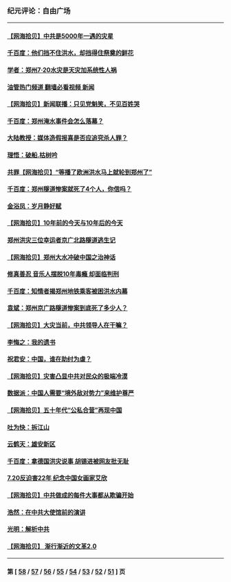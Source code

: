 ### 纪元评论：自由广场
---
#### [【网海拾贝】中共是5000年一遇的灾星](../../pages/nsc993/n13121438.md?07290330) 
#### [千百度：他们挡不住洪水，却挡得住祭奠的鲜花](../../pages/nsc993/n13121088.md?07290330) 
#### [学者：郑州7·20水灾是天灾加系统性人祸](../../pages/nsc993/n13120823.md?07290330) 
#### [油管热门频道 翻墙必看视频 新闻](ok?07290330)
#### [【网海拾贝】新闻联播：只见党魁笑，不见百姓哭](../../pages/nsc993/n13118280.md?07290330) 
#### [千百度：郑州淹水事件会怎么落幕？](../../pages/nsc993/n13118169.md?07290330) 
#### [大陆教授：媒体造假报喜是否应追究杀人罪？](../../pages/nsc993/n13118132.md?07290330) 
#### [理悟：破船.枯树吟](../../pages/nsc993/n13117295.md?07290330) 
#### [共罪【网海拾贝】“等播了欧洲洪水马上就轮到郑州了”](../../pages/nsc993/n13116011.md?07290330) 
#### [千百度：郑州隧道惨案就死了4个人，你信吗？](../../pages/nsc993/n13115587.md?07290330) 
#### [金浴凤：岁月静好赋](../../pages/nsc993/n13115325.md?07290330) 
#### [【网海拾贝】10年前的今天与10年后的今天](../../pages/nsc993/n13113637.md?07290330) 
#### [郑州洪灾三位幸运者京广北路隧道逃生记](../../pages/nsc993/n13113386.md?07290330) 
#### [【网海拾贝】郑州大水冲破中国之治神话](../../pages/nsc993/n13111902.md?07290330) 
#### [修真善忍 音乐人摆脱10年毒瘾 却面临判刑](../../pages/nsc993/n13110899.md?07290330) 
#### [千百度：知情者揭郑州地铁乘客被困洪水内幕](../../pages/nsc993/n13111727.md?07290330) 
#### [袁斌：郑州京广路隧道惨案到底死了多少人？](../../pages/nsc993/n13111587.md?07290330) 
#### [【网海拾贝】大灾当前，中共领导人在干嘛？](../../pages/nsc993/n13109560.md?07290330) 
#### [李悔之：我的遗书](../../pages/nsc993/n13109683.md?07290330) 
#### [祝君安：中国，谁在助纣为虐？](../../pages/nsc993/n13108255.md?07290330) 
#### [【网海拾贝】灾害凸显中共对民众的极端冷漠](../../pages/nsc993/n13106600.md?07290330) 
#### [数据派：中国人需要“境外敌对势力”来维护尊严](../../pages/nsc993/n13106141.md?07290330) 
#### [【网海拾贝】五十年代“公私合营”再现中国](../../pages/nsc993/n13104069.md?07290330) 
#### [吐为快：拆江山](../../pages/nsc993/n13103889.md?07290330) 
#### [云鹤天：雄安新区](../../pages/nsc993/n13103872.md?07290330) 
#### [千百度：拿德国洪灾说事 胡锡进被网友批无耻](../../pages/nsc993/n13103798.md?07290330) 
#### [7.20反迫害22年 纪念中国女画家艾欣](../../pages/nsc993/n13100071.md?07290330) 
#### [【网海拾贝】中共做成的每件大事都从欺骗开始](../../pages/nsc993/n13101163.md?07290330) 
#### [浩然：在中共大使馆前的演讲](../../pages/nsc993/n13098467.md?07290330) 
#### [光明：解析中共](../../pages/nsc993/n13099934.md?07290330) 
#### [【网海拾贝】 渐行渐近的文革2.0](../../pages/nsc993/n13099588.md?07290330) 

---
#### 第 [ [58](./58.md?07290330) / [57](./57.md?07290330) / [56](./56.md?07290330) / [55](./55.md?07290330) / [54](./54.md?07290330) / [53](./53.md?07290330) / [52](./52.md?07290330) / [51](./51.md?07290330) ] 页
